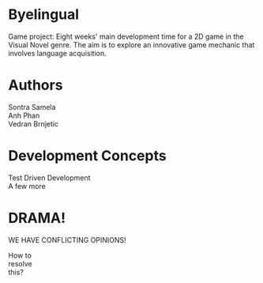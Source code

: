 # Byelingual
Game project: Eight weeks' main development time for a 2D game in the Visual Novel genre. The aim is to explore an innovative game mechanic that involves language acquisition.

# Authors<br/>
Sontra Samela<br/>
Anh Phan<br/>
Vedran Brnjetic<br/>


# Development Concepts<br />
Test Driven Development<br />
A few more<br />

# DRAMA!

WE HAVE CONFLICTING OPINIONS!

How to <br>resolve</br> this?

